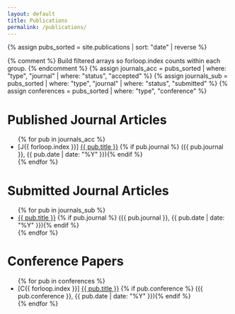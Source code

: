 ```yaml
---
layout: default
title: Publications
permalink: /publications/
---
```


{% assign pubs_sorted = site.publications | sort: "date" | reverse %}

{% comment %}
Build filtered arrays so forloop.index counts within each group.
{% endcomment %}
{% assign journals_acc = pubs_sorted | where: "type", "journal" | where: "status", "accepted" %}
{% assign journals_sub = pubs_sorted | where: "type", "journal" | where: "status", "submitted" %}
{% assign conferences = pubs_sorted | where: "type", "conference" %}

<h1>Published Journal Articles</h1>
<ul>
  {% for pub in journals_acc %}
    <li>
      [J{{ forloop.index }}]
      <a href="{{ pub.url }}">{{ pub.title }}</a>
      {% if pub.journal %} ({{ pub.journal }}, {{ pub.date | date: "%Y" }}){% endif %}
    </li>
  {% endfor %}
</ul>

<h1>Submitted Journal Articles</h1>
<ul>
  {% for pub in journals_sub %}
    <li>
      <!-- Don’t number these with J#, since you only wanted accepted journals indexed -->
      <a href="{{ pub.url }}">{{ pub.title }}</a>
      {% if pub.journal %} ({{ pub.journal }}, {{ pub.date | date: "%Y" }}){% endif %}
    </li>
  {% endfor %}
</ul>

<h1>Conference Papers</h1>
<ul>
  {% for pub in conferences %}
    <li>
      [C{{ forloop.index }}]
      <a href="{{ pub.url }}">{{ pub.title }}</a>
      {% if pub.conference %} ({{ pub.conference }}, {{ pub.date | date: "%Y" }}){% endif %}
    </li>
  {% endfor %}
</ul>
